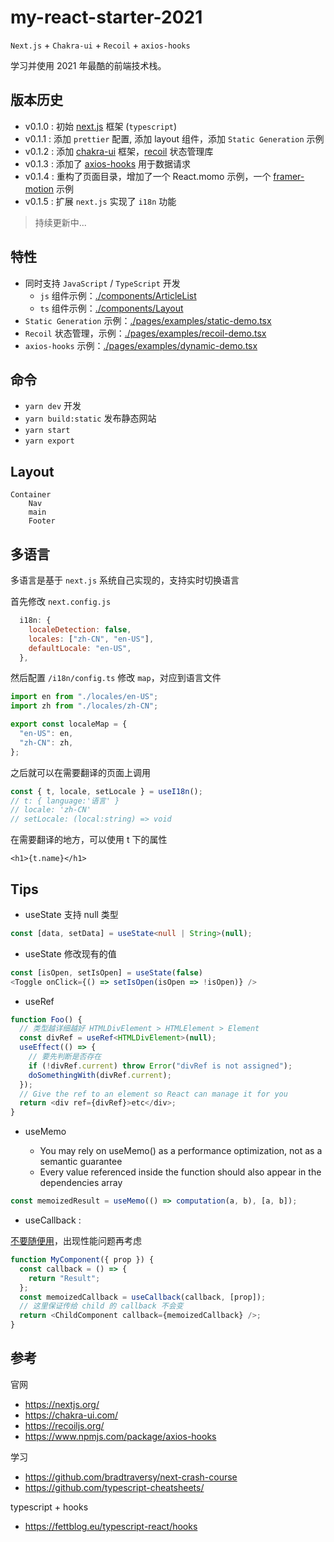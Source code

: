 # my-react-starter-2021

`Next.js` + `Chakra-ui` + `Recoil` + `axios-hooks`

学习并使用 2021 年最酷的前端技术栈。

## 版本历史

- v0.1.0 : 初始 [next.js](https://nextjs.org/) 框架 (`typescript`)
- v0.1.1 : 添加 `prettier` 配置, 添加 layout 组件，添加 `Static Generation` 示例
- v0.1.2 : 添加 [chakra-ui](https://chakra-ui.com/) 框架，[recoil](https://recoiljs.org/) 状态管理库
- v0.1.3 : 添加了 [axios-hooks](https://www.npmjs.com/package/axios-hooks) 用于数据请求
- v0.1.4 : 重构了页面目录，增加了一个 React.momo 示例，一个 [framer-motion](https://github.com/framer/motion) 示例
- v0.1.5 : 扩展 `next.js` 实现了 `i18n` 功能

> 持续更新中...

## 特性

- 同时支持 `JavaScript` / `TypeScript` 开发
  - `js` 组件示例：[./components/ArticleList](./components/ArticleList/index.js)
  - `ts` 组件示例：[./components/Layout](./components/Layout/index.tsx)
- `Static Generation` 示例：[./pages/examples/static-demo.tsx](./pages/examples/static-demo.tsx)
- `Recoil` 状态管理，示例：[./pages/examples/recoil-demo.tsx](./pages/examples/recoil-demo.tsx)
- `axios-hooks` 示例：[./pages/examples/dynamic-demo.tsx](./pages/examples/dynamic-demo.tsx)

## 命令

- `yarn dev` 开发
- `yarn build:static` 发布静态网站
- `yarn start`
- `yarn export`

## Layout

```
Container
    Nav
    main
    Footer
```

## 多语言

多语言是基于 `next.js` 系统自己实现的，支持实时切换语言

首先修改 `next.config.js`

```js
  i18n: {
    localeDetection: false,
    locales: ["zh-CN", "en-US"],
    defaultLocale: "en-US",
  },
```

然后配置 `/i18n/config.ts` 修改 `map`，对应到语言文件

```ts
import en from "./locales/en-US";
import zh from "./locales/zh-CN";

export const localeMap = {
  "en-US": en,
  "zh-CN": zh,
};
```

之后就可以在需要翻译的页面上调用

```ts
const { t, locale, setLocale } = useI18n();
// t: { language:'语言' }
// locale: 'zh-CN'
// setLocale: (local:string) => void
```

在需要翻译的地方，可以使用 t 下的属性

```tsx
<h1>{t.name}</h1>
```

## Tips

- useState 支持 null 类型

```typescript
const [data, setData] = useState<null | String>(null);
```

- useState 修改现有的值

```typescript
const [isOpen, setIsOpen] = useState(false)
<Toggle onClick={() => setIsOpen(isOpen => !isOpen)} />
```

- useRef

```typescript
function Foo() {
  // 类型越详细越好 HTMLDivElement > HTMLElement > Element
  const divRef = useRef<HTMLDivElement>(null);
  useEffect(() => {
    // 要先判断是否存在
    if (!divRef.current) throw Error("divRef is not assigned");
    doSomethingWith(divRef.current);
  });
  // Give the ref to an element so React can manage it for you
  return <div ref={divRef}>etc</div>;
}
```

- useMemo

  - You may rely on useMemo() as a performance optimization, not as a semantic guarantee
  - Every value referenced inside the function should also appear in the dependencies array

```typescript
const memoizedResult = useMemo(() => computation(a, b), [a, b]);
```

- useCallback :

[不要随便用](https://dmitripavlutin.com/dont-overuse-react-usecallback/)，出现性能问题再考虑

```typescript
function MyComponent({ prop }) {
  const callback = () => {
    return "Result";
  };
  const memoizedCallback = useCallback(callback, [prop]);
  // 这里保证传给 child 的 callback 不会变
  return <ChildComponent callback={memoizedCallback} />;
}
```

## 参考

官网

- https://nextjs.org/
- https://chakra-ui.com/
- https://recoiljs.org/
- https://www.npmjs.com/package/axios-hooks

学习

- https://github.com/bradtraversy/next-crash-course
- https://github.com/typescript-cheatsheets/

typescript + hooks

- https://fettblog.eu/typescript-react/hooks
